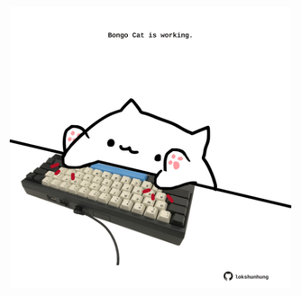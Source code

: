 <!-- built at 25/02/2021, 06:01:48 UTC -->
<p align="center">
  <img width="500" height="500" src="./ReadmeImage.svg">
</p>
